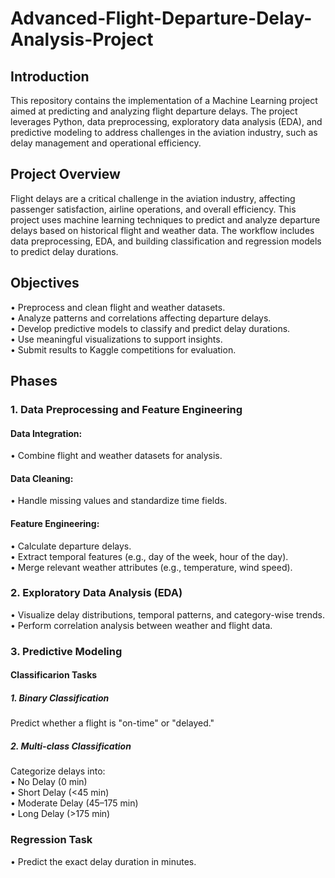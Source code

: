 # Advanced-Flight-Departure-Delay-Analysis-Project

## Introduction
This repository contains the implementation of a Machine Learning project aimed at predicting and analyzing flight departure delays. The project leverages Python, data preprocessing, exploratory data analysis (EDA), and predictive modeling to address challenges in the aviation industry, such as delay management and operational efficiency.

## Project Overview
Flight delays are a critical challenge in the aviation industry, affecting passenger satisfaction, airline operations, and overall efficiency. This project uses machine learning techniques to predict and analyze departure delays based on historical flight and weather data. The workflow includes data preprocessing, EDA, and building classification and regression models to predict delay durations.

## Objectives
• Preprocess and clean flight and weather datasets.<br>
• Analyze patterns and correlations affecting departure delays.<br>
• Develop predictive models to classify and predict delay durations.<br>
• Use meaningful visualizations to support insights.<br>
• Submit results to Kaggle competitions for evaluation.<br>

## Phases
### 1. Data Preprocessing and Feature Engineering
#### Data Integration:
  • Combine flight and weather datasets for analysis.<br>

#### Data Cleaning:
  • Handle missing values and standardize time fields.<br>

#### Feature Engineering:
  • Calculate departure delays.<br>
  • Extract temporal features (e.g., day of the week, hour of the day).<br>
  • Merge relevant weather attributes (e.g., temperature, wind speed).<br>

### 2. Exploratory Data Analysis (EDA)
  • Visualize delay distributions, temporal patterns, and category-wise trends.<br>
  • Perform correlation analysis between weather and flight data.<br>

### 3. Predictive Modeling
#### Classificarion Tasks
  ##### 1. Binary Classification
   Predict whether a flight is "on-time" or "delayed."

  ##### 2. Multi-class Classification
   Categorize delays into:<br>
   • No Delay (0 min)<br>
   • Short Delay (<45 min)<br>
   • Moderate Delay (45–175 min)<br>
   • Long Delay (>175 min)<br>

### Regression Task
  • Predict the exact delay duration in minutes.
